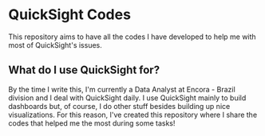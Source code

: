 # QuickSight Codes
This repository aims to have all the codes I have developed to help me with most of QuickSight's issues.

## What do I use QuickSight for?
By the time I write this, I'm currently a Data Analyst at Encora - Brazil division and I deal with QuickSight daily. I use QuickSight mainly to build dashboards but, of course, I do other stuff besides building up nice visualizations. For this reason, I've created this repository where I share the codes that helped me the most during some tasks!
